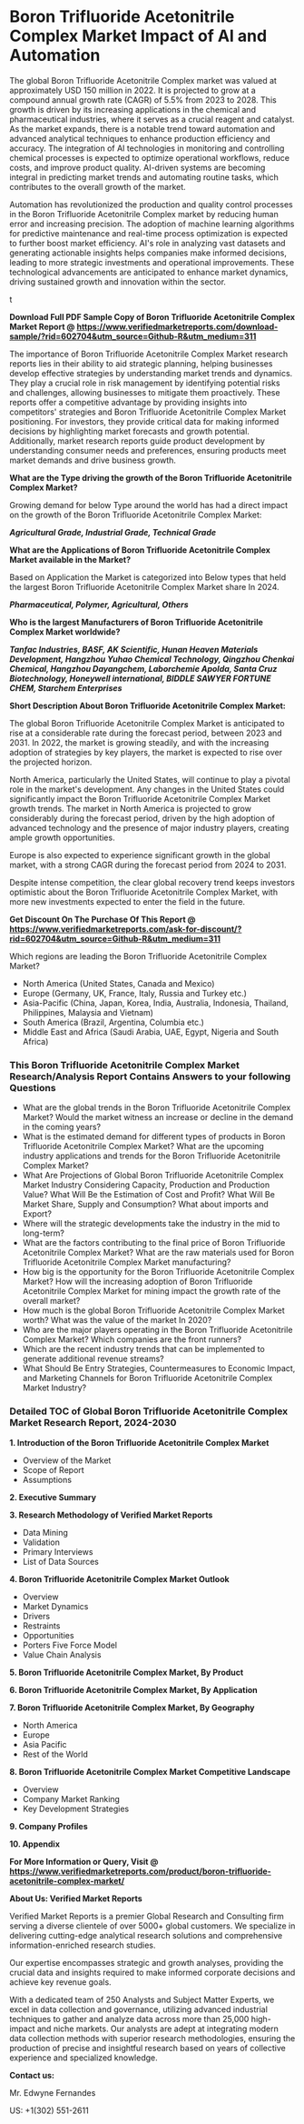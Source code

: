 <meta name="title" content="Global  Boron Trifluoride Acetonitrile Complex Market Impact of AI and Automation"><meta name="description" content="  The global Boron Trifluoride Acetonitrile Complex market was valued at approximately USD 150 million in 2022. It is projected to grow at a compound annual growth rat"><meta name="title" content=" Boron Trifluoride Acetonitrile Complex Market Size, Share, Scope, Trends, Growth, Opportunities, Analysis, Forecast"> <h1>Boron Trifluoride Acetonitrile Complex Market Impact of AI and Automation</h1> <p>The global Boron Trifluoride Acetonitrile Complex market was valued at approximately USD 150 million in 2022. It is projected to grow at a compound annual growth rate (CAGR) of 5.5% from 2023 to 2028. This growth is driven by its increasing applications in the chemical and pharmaceutical industries, where it serves as a crucial reagent and catalyst. As the market expands, there is a notable trend toward automation and advanced analytical techniques to enhance production efficiency and accuracy. The integration of AI technologies in monitoring and controlling chemical processes is expected to optimize operational workflows, reduce costs, and improve product quality. AI-driven systems are becoming integral in predicting market trends and automating routine tasks, which contributes to the overall growth of the market.</p> <p>Automation has revolutionized the production and quality control processes in the Boron Trifluoride Acetonitrile Complex market by reducing human error and increasing precision. The adoption of machine learning algorithms for predictive maintenance and real-time process optimization is expected to further boost market efficiency. AI's role in analyzing vast datasets and generating actionable insights helps companies make informed decisions, leading to more strategic investments and operational improvements. These technological advancements are anticipated to enhance market dynamics, driving sustained growth and innovation within the sector.</p> t</p><p id="" class=""><strong>Download Full PDF Sample Copy of Boron Trifluoride Acetonitrile Complex Market Report @ <a href="https://www.verifiedmarketreports.com/download-sample/?rid=602704&utm_source=Github-R&utm_medium=311" target="_blank">https://www.verifiedmarketreports.com/download-sample/?rid=602704&utm_source=Github-R&utm_medium=311</a></strong></p><p>The importance of&nbsp;Boron Trifluoride Acetonitrile Complex Market research reports lies in their ability to aid strategic planning, helping businesses develop effective strategies by understanding market trends and dynamics. They play a crucial role in risk management by identifying potential risks and challenges, allowing businesses to mitigate them proactively. These reports offer a competitive advantage by providing insights into competitors' strategies and Boron Trifluoride Acetonitrile Complex Market positioning. For investors, they provide critical data for making informed decisions by highlighting market forecasts and growth potential. Additionally, market research reports guide product development by understanding consumer needs and preferences, ensuring products meet market demands and drive business growth.</p><p><strong>What are the&nbsp;Type driving the growth of the Boron Trifluoride Acetonitrile Complex Market?</strong></p><p id="" class="">Growing demand for below Type around the world has had a direct impact on the growth of the Boron Trifluoride Acetonitrile Complex Market:</p><em><strong>Agricultural Grade, Industrial Grade, Technical Grade</strong></em></p><strong>What are the&nbsp;Applications&nbsp;of Boron Trifluoride Acetonitrile Complex Market available in the Market?</strong></p><p id="" class="">Based on Application the Market is categorized into Below types that held the largest Boron Trifluoride Acetonitrile Complex Market share In 2024.</p><em><strong>Pharmaceutical, Polymer, Agricultural, Others</strong></em></p><strong>Who is the largest Manufacturers of Boron Trifluoride Acetonitrile Complex Market worldwide?</strong></p><p><em><strong>Tanfac Industries, BASF, AK Scientific, Hunan Heaven Materials Development, Hangzhou Yuhao Chemical Technology, Qingzhou Chenkai Chemical, Hangzhou Dayangchem, Laborchemie Apolda, Santa Cruz Biotechnology, Honeywell international, BIDDLE SAWYER FORTUNE CHEM, Starchem Enterprises</strong></em></p><p id="" class=""><strong>Short Description About Boron Trifluoride Acetonitrile Complex Market:</strong></p><p>The global Boron Trifluoride Acetonitrile Complex Market is anticipated to rise at a considerable rate during the forecast period, between 2023 and 2031. In 2022, the market is growing steadily, and with the increasing adoption of strategies by key players, the market is expected to rise over the projected horizon.</p><p>North America, particularly the United States, will continue to play a pivotal role in the market's development. Any changes in the United States could significantly impact the Boron Trifluoride Acetonitrile Complex Market growth trends. The market in North America is projected to grow considerably during the forecast period, driven by the high adoption of advanced technology and the presence of major industry players, creating ample growth opportunities.</p><p>Europe is also expected to experience significant growth in the global market, with a strong CAGR during the forecast period from 2024 to 2031.</p><p>Despite intense competition, the clear global recovery trend keeps investors optimistic about the Boron Trifluoride Acetonitrile Complex Market, with more new investments expected to enter the field in the future.</p><p id="" class=""><strong>Get Discount On The Purchase Of This Report @ <a href="https://www.verifiedmarketreports.com/ask-for-discount/?rid=602704&utm_source=Github-R&utm_medium=311" target="_blank">https://www.verifiedmarketreports.com/ask-for-discount/?rid=602704&utm_source=Github-R&utm_medium=311</a></strong></p>Which regions are leading the Boron Trifluoride Acetonitrile Complex Market?</p><ul><li>North America (United States, Canada and Mexico)</li><li>Europe (Germany, UK, France, Italy, Russia and Turkey etc.)</li><li>Asia-Pacific (China, Japan, Korea, India, Australia, Indonesia, Thailand, Philippines, Malaysia and Vietnam)</li><li>South America (Brazil, Argentina, Columbia etc.)</li><li>Middle East and Africa (Saudi Arabia, UAE, Egypt, Nigeria and South Africa)</li></ul><h3 id="" class="">This Boron Trifluoride Acetonitrile Complex Market Research/Analysis Report Contains Answers to your following Questions</h3><ul><li>What are the global trends in the Boron Trifluoride Acetonitrile Complex Market? Would the market witness an increase or decline in the demand in the coming years?</li><li>What is the estimated demand for different types of products in Boron Trifluoride Acetonitrile Complex Market? What are the upcoming industry applications and trends for the Boron Trifluoride Acetonitrile Complex Market?</li><li>What Are Projections of Global Boron Trifluoride Acetonitrile Complex Market Industry Considering Capacity, Production and Production Value? What Will Be the Estimation of Cost and Profit? What Will Be Market Share, Supply and Consumption? What about imports and Export?</li><li>Where will the strategic developments take the industry in the mid to long-term?</li><li>What are the factors contributing to the final price of Boron Trifluoride Acetonitrile Complex Market? What are the raw materials used for Boron Trifluoride Acetonitrile Complex Market manufacturing?</li><li>How big is the opportunity for the Boron Trifluoride Acetonitrile Complex Market? How will the increasing adoption of Boron Trifluoride Acetonitrile Complex Market for mining impact the growth rate of the overall market?</li><li>How much is the global Boron Trifluoride Acetonitrile Complex Market worth? What was the value of the market In 2020?</li><li>Who are the major players operating in the Boron Trifluoride Acetonitrile Complex Market? Which companies are the front runners?</li><li>Which are the recent industry trends that can be implemented to generate additional revenue streams?</li><li>What Should Be Entry Strategies, Countermeasures to Economic Impact, and Marketing Channels for Boron Trifluoride Acetonitrile Complex Market Industry?</li></ul><h3 id="" class="">Detailed TOC of Global Boron Trifluoride Acetonitrile Complex Market Research Report, 2024-2030</h3><p id="" class=""><strong>1. Introduction of the Boron Trifluoride Acetonitrile Complex Market</strong></p><ul><li>Overview of the Market</li><li>Scope of Report</li><li>Assumptions</li></ul><p id="" class=""><strong>2. Executive Summary</strong></p><p id="" class=""><strong>3. Research Methodology of Verified Market Reports</strong></p><ul><li>Data Mining</li><li>Validation</li><li>Primary Interviews</li><li>List of Data Sources</li></ul><p id="" class=""><strong>4. Boron Trifluoride Acetonitrile Complex Market Outlook</strong></p><ul><li>Overview</li><li>Market Dynamics</li><li>Drivers</li><li>Restraints</li><li>Opportunities</li><li>Porters Five Force Model</li><li>Value Chain Analysis</li></ul><p id="" class=""><strong>5. Boron Trifluoride Acetonitrile Complex Market, By Product</strong></p><p id="" class=""><strong>6. Boron Trifluoride Acetonitrile Complex Market, By Application</strong></p><p id="" class=""><strong>7. Boron Trifluoride Acetonitrile Complex Market, By Geography</strong></p><ul><li>North America</li><li>Europe</li><li>Asia Pacific</li><li>Rest of the World</li></ul><p id="" class=""><strong>8. Boron Trifluoride Acetonitrile Complex Market Competitive Landscape</strong></p><ul><li>Overview</li><li>Company Market Ranking</li><li>Key Development Strategies</li></ul><p id="" class=""><strong>9. Company Profiles</strong></p><p id="" class=""><strong>10. Appendix</strong></p><p id="" class=""><strong>For More Information or Query, Visit @ <a href="https://www.verifiedmarketreports.com/product/boron-trifluoride-acetonitrile-complex-market/" target="_blank">https://www.verifiedmarketreports.com/product/boron-trifluoride-acetonitrile-complex-market/</a></strong></p><p id="" class=""><strong>About Us: Verified Market Reports</strong></p><p id="" class="">Verified Market Reports is a premier Global Research and Consulting firm serving a diverse clientele of over 5000+ global customers. We specialize in delivering cutting-edge analytical research solutions and comprehensive information-enriched research studies.</p><p id="" class="">Our expertise encompasses strategic and growth analyses, providing the crucial data and insights required to make informed corporate decisions and achieve key revenue goals.</p><p id="" class="">With a dedicated team of 250 Analysts and Subject Matter Experts, we excel in data collection and governance, utilizing advanced industrial techniques to gather and analyze data across more than 25,000 high-impact and niche markets. Our analysts are adept at integrating modern data collection methods with superior research methodologies, ensuring the production of precise and insightful research based on years of collective experience and specialized knowledge.</p><p id="" class=""><strong>Contact us:</strong></p><p id="" class="">Mr. Edwyne Fernandes</p><p id="" class="">US: +1(302) 551-2611</p>
